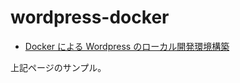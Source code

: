 # wordpress-docker

- [Docker による Wordpress のローカル開発環境構築](https://hbsnow.github.io/blog/wordpress-docker/)

上記ページのサンプル。
